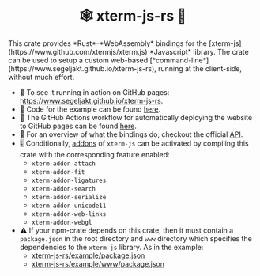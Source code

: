 <h1 align="center">🕸 xterm-js-rs 🦀</h1>
This crate provides *Rust*-*WebAssembly* bindings for the [xterm-js](https://www.github.com/xtermjs/xterm.js) *Javascript* library. The crate can be used to setup a custom web-based [*command-line*](https://www.segeljakt.github.io/xterm-js-rs), running at the client-side, without much effort.

* 🎥 To see it running in action on GitHub pages: https://www.segeljakt.github.io/xterm-js-rs.
* 📝 Code for the example can be found [here](https://www.github.com/segeljakt/xterm-js-rs/tree/master/example).
* 🚀 The GitHub Actions workflow for automatically deploying the website to GitHub pages can be found [here](https://www.github.com/segeljakt/xterm-js-rs/blob/master/.github/workflows/gh-pages.yml).
* 🔬 For an overview of what the bindings do, checkout the official [API](https://www.github.com/xtermjs/xterm.js/blob/master/typings/xterm.d.ts).
* 🎚 Conditionally, [addons](https://www.github.com/xtermjs/xterm.js/tree/master/addons) of `xterm-js` can be activated by compiling this crate with the corresponding feature enabled:
  - `xterm-addon-attach`
  - `xterm-addon-fit`
  - `xterm-addon-ligatures`
  - `xterm-addon-search`
  - `xterm-addon-serialize`
  - `xterm-addon-unicode11`
  - `xterm-addon-web-links`
  - `xterm-addon-webgl`
* ⚠️ If your npm-crate depends on this crate, then it must contain a `package.json` in the root directory and `www` directory which specifies the dependencies to the `xterm-js` library. As in the example:
  - [xterm-js-rs/example/package.json](https://www.github.com/segeljakt/xterm-js-rs/blob/c5c1a2ab5ba605c83d517330b41a90f658b2c123/example/package.json#L3-L4)
  - [xterm-js-rs/example/www/package.json](https://www.github.com/segeljakt/xterm-js-rs/blob/c5c1a2ab5ba605c83d517330b41a90f658b2c123/example/www/package.json#L31-L32)
